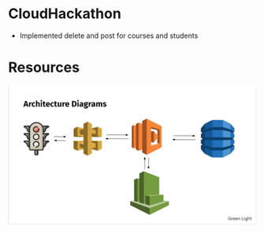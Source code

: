 # CloudHackathon
- Implemented delete and post for courses and students
# Resources
![](Diagram.png)
